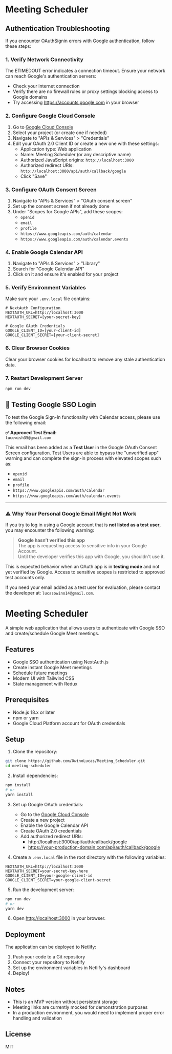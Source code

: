 # Meeting Scheduler

## Authentication Troubleshooting

If you encounter OAuthSignin errors with Google authentication, follow these steps:

### 1. Verify Network Connectivity
The ETIMEDOUT error indicates a connection timeout. Ensure your network can reach Google's authentication servers:
- Check your internet connection
- Verify there are no firewall rules or proxy settings blocking access to Google domains
- Try accessing https://accounts.google.com in your browser

### 2. Configure Google Cloud Console
1. Go to [Google Cloud Console](https://console.cloud.google.com/)
2. Select your project (or create one if needed)
3. Navigate to "APIs & Services" > "Credentials"
4. Edit your OAuth 2.0 Client ID or create a new one with these settings:
   - Application type: Web application
   - Name: Meeting Scheduler (or any descriptive name)
   - Authorized JavaScript origins: `http://localhost:3000`
   - Authorized redirect URIs: `http://localhost:3000/api/auth/callback/google`
   - Click "Save"

### 3. Configure OAuth Consent Screen
1. Navigate to "APIs & Services" > "OAuth consent screen"
2. Set up the consent screen if not already done
3. Under "Scopes for Google APIs", add these scopes:
   - `openid`
   - `email`
   - `profile`
   - `https://www.googleapis.com/auth/calendar`
   - `https://www.googleapis.com/auth/calendar.events`

### 4. Enable Google Calendar API
1. Navigate to "APIs & Services" > "Library"
2. Search for "Google Calendar API"
3. Click on it and ensure it's enabled for your project

### 5. Verify Environment Variables
Make sure your `.env.local` file contains:
```
# NextAuth Configuration
NEXTAUTH_URL=http://localhost:3000
NEXTAUTH_SECRET=[your-secret-key]

# Google OAuth Credentials
GOOGLE_CLIENT_ID=[your-client-id]
GOOGLE_CLIENT_SECRET=[your-client-secret]
```

### 6. Clear Browser Cookies 
Clear your browser cookies for localhost to remove any stale authentication data.

### 7. Restart Development Server
```bash
npm run dev
```

## 🔐 Testing Google SSO Login

To test the Google Sign-In functionality with Calendar access, please use the following email:

**✅ Approved Test Email:**  
`lucowish35@gmail.com`

This email has been added as a **Test User** in the Google OAuth Consent Screen configuration. Test Users are able to bypass the "unverified app" warning and can complete the sign-in process with elevated scopes such as:

- `openid`
- `email`
- `profile`
- `https://www.googleapis.com/auth/calendar`
- `https://www.googleapis.com/auth/calendar.events`

---

### ⚠️ Why Your Personal Google Email Might Not Work

If you try to log in using a Google account that is **not listed as a test user**, you may encounter the following warning:

> **Google hasn’t verified this app**  
> The app is requesting access to sensitive info in your Google Account.  
> Until the developer verifies this app with Google, you shouldn't use it.

This is expected behavior when an OAuth app is in **testing mode** and not yet verified by Google. Access to sensitive scopes is restricted to approved test accounts only.

If you need your email added as a test user for evaluation, please contact the developer at: `lucasowino14@gmail.com`.


# Meeting Scheduler

A simple web application that allows users to authenticate with Google SSO and create/schedule Google Meet meetings.

## Features

- Google SSO authentication using NextAuth.js
- Create instant Google Meet meetings
- Schedule future meetings
- Modern UI with Tailwind CSS
- State management with Redux

## Prerequisites

- Node.js 18.x or later
- npm or yarn
- Google Cloud Platform account for OAuth credentials

## Setup

1. Clone the repository:
```bash
git clone https://github.com/OwinoLucas/Meeting_Scheduler.git
cd meeting-scheduler
```

2. Install dependencies:
```bash
npm install
# or
yarn install
```

3. Set up Google OAuth credentials:
   - Go to the [Google Cloud Console](https://console.cloud.google.com/)
   - Create a new project
   - Enable the Google Calendar API
   - Create OAuth 2.0 credentials
   - Add authorized redirect URIs:
     - http://localhost:3000/api/auth/callback/google
     - https://your-production-domain.com/api/auth/callback/google

4. Create a `.env.local` file in the root directory with the following variables:
```
NEXTAUTH_URL=http://localhost:3000
NEXTAUTH_SECRET=your-secret-key-here
GOOGLE_CLIENT_ID=your-google-client-id
GOOGLE_CLIENT_SECRET=your-google-client-secret
```

5. Run the development server:
```bash
npm run dev
# or
yarn dev
```

6. Open [http://localhost:3000](http://localhost:3000) in your browser.

## Deployment

The application can be deployed to Netlify:

1. Push your code to a Git repository
2. Connect your repository to Netlify
3. Set up the environment variables in Netlify's dashboard
4. Deploy!

## Notes

- This is an MVP version without persistent storage
- Meeting links are currently mocked for demonstration purposes
- In a production environment, you would need to implement proper error handling and validation

## License

MIT
